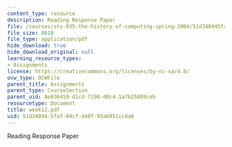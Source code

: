 ```yaml
---
content_type: resource
description: Reading Response Paper
file: /courses/sts-035-the-history-of-computing-spring-2004/51d348945faf84cfd40f93a6951ccda8_week12.pdf
file_size: 8610
file_type: application/pdf
hide_download: true
hide_download_original: null
learning_resource_types:
- Assignments
license: https://creativecommons.org/licenses/by-nc-sa/4.0/
ocw_type: OCWFile
parent_title: Assignments
parent_type: CourseSection
parent_uid: 8e836459-d1cd-f190-d0c4-1a7b25809ceb
resourcetype: Document
title: week12.pdf
uid: 51d34894-5faf-84cf-d40f-93a6951ccda8
---
```

Reading Response Paper